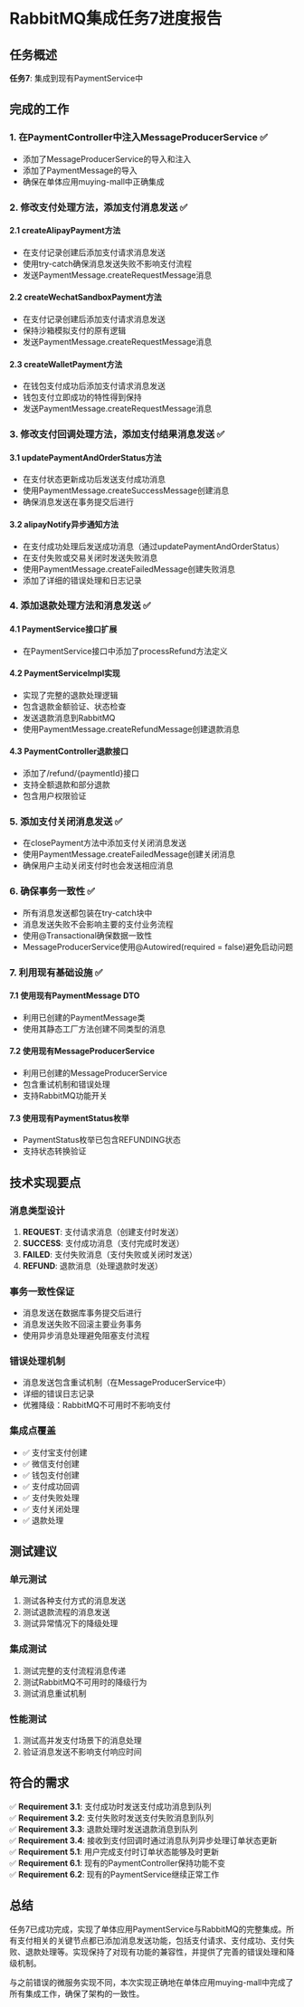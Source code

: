 # RabbitMQ集成任务7进度报告

## 任务概述
**任务7**: 集成到现有PaymentService中

## 完成的工作

### 1. 在PaymentController中注入MessageProducerService ✅
- 添加了MessageProducerService的导入和注入
- 添加了PaymentMessage的导入
- 确保在单体应用muying-mall中正确集成

### 2. 修改支付处理方法，添加支付消息发送 ✅

#### 2.1 createAlipayPayment方法
- 在支付记录创建后添加支付请求消息发送
- 使用try-catch确保消息发送失败不影响支付流程
- 发送PaymentMessage.createRequestMessage消息

#### 2.2 createWechatSandboxPayment方法  
- 在支付记录创建后添加支付请求消息发送
- 保持沙箱模拟支付的原有逻辑
- 发送PaymentMessage.createRequestMessage消息

#### 2.3 createWalletPayment方法
- 在钱包支付成功后添加支付请求消息发送
- 钱包支付立即成功的特性得到保持
- 发送PaymentMessage.createRequestMessage消息

### 3. 修改支付回调处理方法，添加支付结果消息发送 ✅

#### 3.1 updatePaymentAndOrderStatus方法
- 在支付状态更新成功后发送支付成功消息
- 使用PaymentMessage.createSuccessMessage创建消息
- 确保消息发送在事务提交后进行

#### 3.2 alipayNotify异步通知方法
- 在支付成功处理后发送成功消息（通过updatePaymentAndOrderStatus）
- 在支付失败或交易关闭时发送失败消息
- 使用PaymentMessage.createFailedMessage创建失败消息
- 添加了详细的错误处理和日志记录

### 4. 添加退款处理方法和消息发送 ✅

#### 4.1 PaymentService接口扩展
- 在PaymentService接口中添加了processRefund方法定义

#### 4.2 PaymentServiceImpl实现
- 实现了完整的退款处理逻辑
- 包含退款金额验证、状态检查
- 发送退款消息到RabbitMQ
- 使用PaymentMessage.createRefundMessage创建退款消息

#### 4.3 PaymentController退款接口
- 添加了/refund/{paymentId}接口
- 支持全额退款和部分退款
- 包含用户权限验证

### 5. 添加支付关闭消息发送 ✅
- 在closePayment方法中添加支付关闭消息发送
- 使用PaymentMessage.createFailedMessage创建关闭消息
- 确保用户主动关闭支付时也会发送相应消息

### 6. 确保事务一致性 ✅
- 所有消息发送都包装在try-catch块中
- 消息发送失败不会影响主要的支付业务流程
- 使用@Transactional确保数据一致性
- MessageProducerService使用@Autowired(required = false)避免启动问题

### 7. 利用现有基础设施 ✅

#### 7.1 使用现有PaymentMessage DTO
- 利用已创建的PaymentMessage类
- 使用其静态工厂方法创建不同类型的消息

#### 7.2 使用现有MessageProducerService
- 利用已创建的MessageProducerService
- 包含重试机制和错误处理
- 支持RabbitMQ功能开关

#### 7.3 使用现有PaymentStatus枚举
- PaymentStatus枚举已包含REFUNDING状态
- 支持状态转换验证

## 技术实现要点

### 消息类型设计
1. **REQUEST**: 支付请求消息（创建支付时发送）
2. **SUCCESS**: 支付成功消息（支付完成时发送）
3. **FAILED**: 支付失败消息（支付失败或关闭时发送）
4. **REFUND**: 退款消息（处理退款时发送）

### 事务一致性保证
- 消息发送在数据库事务提交后进行
- 消息发送失败不回滚主要业务事务
- 使用异步消息处理避免阻塞支付流程

### 错误处理机制
- 消息发送包含重试机制（在MessageProducerService中）
- 详细的错误日志记录
- 优雅降级：RabbitMQ不可用时不影响支付

### 集成点覆盖
- ✅ 支付宝支付创建
- ✅ 微信支付创建
- ✅ 钱包支付创建
- ✅ 支付成功回调
- ✅ 支付失败处理
- ✅ 支付关闭处理
- ✅ 退款处理

## 测试建议

### 单元测试
1. 测试各种支付方式的消息发送
2. 测试退款流程的消息发送
3. 测试异常情况下的降级处理

### 集成测试
1. 测试完整的支付流程消息传递
2. 测试RabbitMQ不可用时的降级行为
3. 测试消息重试机制

### 性能测试
1. 测试高并发支付场景下的消息处理
2. 验证消息发送不影响支付响应时间

## 符合的需求

✅ **Requirement 3.1**: 支付成功时发送支付成功消息到队列  
✅ **Requirement 3.2**: 支付失败时发送支付失败消息到队列  
✅ **Requirement 3.3**: 退款处理时发送退款消息到队列  
✅ **Requirement 3.4**: 接收到支付回调时通过消息队列异步处理订单状态更新  
✅ **Requirement 5.1**: 用户完成支付时订单状态能够及时更新  
✅ **Requirement 6.1**: 现有的PaymentController保持功能不变  
✅ **Requirement 6.2**: 现有的PaymentService继续正常工作  

## 总结

任务7已成功完成，实现了单体应用PaymentService与RabbitMQ的完整集成。所有支付相关的关键节点都已添加消息发送功能，包括支付请求、支付成功、支付失败、退款处理等。实现保持了对现有功能的兼容性，并提供了完善的错误处理和降级机制。

与之前错误的微服务实现不同，本次实现正确地在单体应用muying-mall中完成了所有集成工作，确保了架构的一致性。